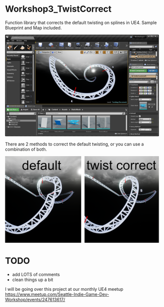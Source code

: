 # Workshop3_TwistCorrect
Function library that corrects the default twisting on splines in UE4. Sample Blueprint and Map included. 

![alt text](https://github.com/ryangadz/Workshop3_TwistCorrect/blob/master/2018-03-02.png)


There are 2 methods to correct the default twisting, or you can use a combination of both. 

![alt text](https://github.com/ryangadz/Workshop3_TwistCorrect/blob/master/TwistCorrect.png)

# TODO
- add LOTS of comments 
- clean things up a bit

I will be going over this project at our monthly UE4 meetup
https://www.meetup.com/Seattle-Indie-Game-Dev-Workshop/events/247613617/
